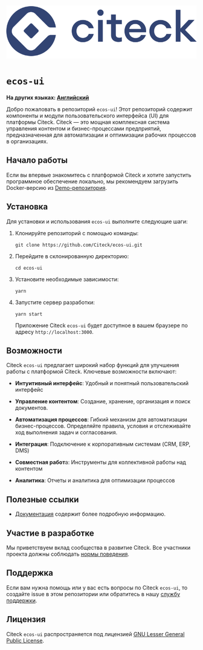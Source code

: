 ![Citeck ECOS Logo](public/img/logo/ecos-logo.svg)

# `ecos-ui`

**На других языках: [Английский](README.md)**

Добро пожаловать в репозиторий `ecos-ui`! Этот репозиторий содержит компоненты и модули пользовательского интерфейса (UI) для платформы Citeck. Citeck — это мощная комплексная система управления контентом и бизнес-процессами предприятий, предназначенная для автоматизации и оптимизации рабочих процессов в организациях.

## Начало работы

Если вы впервые знакомитесь с платформой Citeck и хотите запустить программное обеспечение локально, мы рекомендуем загрузить Docker-версию из [Demo-репозитория](https://github.com/Citeck/citeck-community).

## Установка

Для установки и использования `ecos-ui` выполните следующие шаги:

1. Клонируйте репозиторий с помощью команды:

   ```
   git clone https://github.com/Citeck/ecos-ui.git
   ```

2. Перейдите в склонированную директорию:

   ```
   cd ecos-ui
   ```

3. Установите необходимые зависимости:

   ```
   yarn
   ```

4. Запустите сервер разработки:

   ```
   yarn start
   ```

   Приложение Citeck `ecos-ui` будет доступное в вашем браузере по адресу `http://localhost:3000`.

## Возможности

Citeck `ecos-ui` предлагает широкий набор функций для улучшения работы с платформой Citeck. Ключевые возможности включают:

- **Интуитивный интерфейс**: Удобный и понятный пользовательский интерфейс

- **Управление контентом**: Создание, хранение, организация и поиск документов.

- **Автоматизация процессов**: Гибкий механизм для автоматизации бизнес-процессов. Определяйте правила, условия и отслеживайте ход выполнения задач и согласования.

- **Интеграция**: Подключение к корпоративным системам (CRM, ERP, DMS)

- **Совместная работ**а: Инструменты для коллективной работы над контентом

- **Аналитика**: Отчеты и аналитика для оптимизации процессов

## Полезные ссылки

- [Документация](https://citeck-ecos.readthedocs.io/ru/latest/index.html) содержит более подробную информацию.

## Участие в разработке

Мы приветствуем вклад сообщества в развитие Citeck. Все участники проекта должны соблюдать [нормы поведения](https://github.com/rubygems/rubygems/blob/master/CODE_OF_CONDUCT.md).

## Поддержка

Если вам нужна помощь или у вас есть вопросы по Citeck `ecos-ui`, то создайте issue в этом репозитории или обратитесь в нашу [службу поддержки](mailto:support@citeck.ru).

## Лицензия

Citeck `ecos-ui` распространяется под лицензией [GNU Lesser General Public License](LICENSE).
